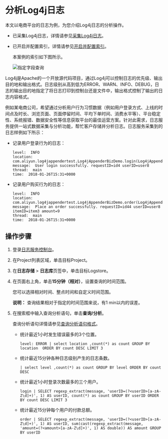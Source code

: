 # 分析Log4j日志

本文以电商平台的日志为例，为您介绍Log4j日志的分析操作。

-   已采集Log4j日志，详情请参见[采集Log4j日志](/intl.zh-CN/数据采集/采集常见日志/采集Log4j日志.md)。
-   已开启并配置索引，详情请参见[开启并配置索引](/intl.zh-CN/查询与分析/开启并配置索引.md)。

    本案例的索引如下图所示。

    ![指定字段查询](https://static-aliyun-doc.oss-cn-hangzhou.aliyuncs.com/assets/img/zh-CN/4708449951/p5909.png)


Log4j是Apache的一个开放源代码项目，通过Log4j可以控制日志的优先级、输出目的地和输出格式。日志级别从高到低为ERROR、WARN、INFO、DEBUG，日志的输出目的地指定了将日志打印到控制台还是文件中，输出格式控制了输出的日志内容格式。

例如某电商公司，希望通过分析用户行为习惯数据（例如用户登录方式、上线的时间点及时长、浏览页面、页面停留时间、平均下单时间、消费水平等）、平台稳定性、系统报错、数据安全性等信息获取平台的最佳运营方案。针对此需求，日志服务提供一站式数据采集与分析功能，帮忙客户存储并分析日志。日志服务采集到的日志样例如下所示：

-   记录用户登录行为的日志：

    ```
    level:  INFO  
    location:  com.aliyun.log4jappendertest.Log4jAppenderBizDemo.login(Log4jAppenderBizDemo.java:38)
    message:  User login successfully. requestID=id4 userID=user8  
    thread:  main  
    time:  2018-01-26T15:31+0000
    ```

-   记录用户购买行为的日志：

    ```
    level:  INFO  
    location:  com.aliyun.log4jappendertest.Log4jAppenderBizDemo.order(Log4jAppenderBizDemo.java:46)
    message:  Place an order successfully. requestID=id44 userID=user8 itemID=item3 amount=9  
    thread:  main  
    time:  2018-01-26T15:31+0000
    ```


## 操作步骤

1.  登录[日志服务控制台](https://sls.console.aliyun.com)。

2.  在Project列表区域，单击目标Project。

3.  在**日志存储** \> **日志库**页签中，单击目标Logstore。

4.  在页面右上角，单击**15分钟（相对）**，设置查询的时间范围。

    您可以选择相对时间、整点时间和自定义时间范围。

    **说明：** 查询结果相对于指定的时间范围来说，有1 min以内的误差。

5.  在搜索框中输入查询分析语句，单击**查询/分析**。

    查询分析语句详情请参见[查询分析语句格式](/intl.zh-CN/查询与分析/查询简介.md)。

    -   统计最近1小时发生错误最多的3个位置。

        ```
        level: ERROR | select location ,count(*) as count GROUP BY  location  ORDER BY count DESC LIMIT 3
        ```

    -   统计最近15分钟各种日志级别产生的日志条数。

        ```
        | select level ,count(*) as count GROUP BY level ORDER BY count DESC
        ```

    -   统计最近1小时登录次数最多的三个用户。

        ```
        login | SELECT regexp_extract(message, 'userID=(?<userID>[a-zA-Z\d]+)', 1) AS userID, count(*) as count GROUP BY userID ORDER BY count DESC LIMIT 3
        ```

    -   统计最近15分钟每个用户的付款总额。

        ```
        order | SELECT regexp_extract(message, 'userID=(?<userID>[a-zA-Z\d]+)', 1) AS userID, sum(cast(regexp_extract(message, 'amount=(?<amount>[a-zA-Z\d]+)', 1) AS double)) AS amount GROUP BY userID
        ```


